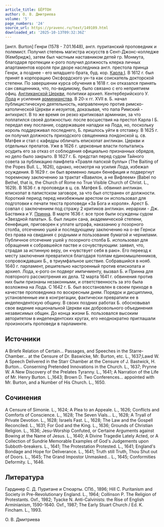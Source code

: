 ```yaml
---
article_title: БЁРТОН
author: О. В. Дмитриева
volume: '5'
page_numbers: '24'
source_url: https://pravenc.ru/text/149109.html
downloaded_at: '2025-10-13T09:32:36Z'
---
```


[англ. Burton] Генри (1578 - 7.01.1648), англ. пуританский проповедник и полемист. Получил степень магистра искусств в Сент-Джонс-колледже (Кембридж), затем был частным наставником детей гр. Монмута, благодаря протекции к-рого получил должность клерка личных апартаментов короля при дворе наследника англ. престола принца Генри, а позднее - его младшего брата, буд. кор. [Карла I](<https://pravenc.ru/text/Карла I.html>). В 1612 г. был принят в корпорацию Оксфордского ун-та как соискатель докторской степени. По завершении курса обучения в 1618 г. он отказался принять сан священника, что, по-видимому, было связано с его неприятием офиц. [Англиканской Церкви](<https://pravenc.ru/text/Англиканской Церкви.html>), политики архиеп. Кентерберийского У. [Лода](https://pravenc.ru/text/Лода.html) и усиления [арминианства](https://pravenc.ru/text/арминианства.html). В 20-х гг. XVII в. Б. начал публицистическую деятельность, направленную против римско-католической Церкви и иезуитов, доказывая, что папа Римский - антихрист. В то же время он резко критиковал арминиан, за что поплатился своей должностью: после восшествия на престол Карла I Б. передал ему послание, содержавшее нападки на Лода, но, поскольку король поддерживал последнего, Б. пришлось уйти в отставку. В 1625 г. он получил должность приходского священника лондонской ц. св. Матфея и стал с кафедры обличать епископат англикан. Церкви и отдельных прелатов. Уже в 1626 г. церковные власти попытались осудить его за отказ от соблюдения официально признанных обрядов, но дело было закрыто. В 1627 г. Б. предстал перед судом Тайного совета за публикацию памфлета «Травля папской буллы» (The Baiting of the Popes Bull. L., 1626), однако, несмотря на усилия Лода, избежал осуждения. В 1629 г. он был временно лишен бенефиция и подвергнут тюремному заключению за трактат «Вавилон, а не Вифлеем» (Babel no Bethеl, that is, the Churсh of Rome no True Visible Church of Christ. L., 1629). В 1636 г. в проповеди в ц. св. Матфея Б. обвинил англикан. епископат в папистском заговоре, за что был отстранен от должности. Короткий период перед неизбежным арестом он использовал для подготовки к печати текста проповеди «За Бога и короля». Арест Б. совпал с заключением под стражу 2 критиков англикан. иерархии - Дж. Баствика и У. [Принна](https://pravenc.ru/text/Принна.html). В марте 1636 г. все трое были осуждены судом «Звездной палаты». Б. был лишен сана, академической степени, бенефиция, приговорен к уплате штрафа, наказанию у позорного столба, отсечению ушей и последующему заключению на о-ве Гернси без права на свидания с родными и пользование бумагой и чернилами. Публичное отсечение ушей у позорного столба Б. использовал для обращения к собравшейся пастве и сочувствующим: заявил, что, страдая за истинную веру, он «чувствует себя в раю». Его переезд к месту заключения превратился благодаря толпам единомышленников, сопровождавших Б., в триумфальное шествие. Собравшийся в нояб. 1640 г. парламент, решительно настроенный против епископата и архиеп. Лода, к-рого он подверг импичменту, вызвал Б. и Принна для повторного рассмотрения их дела. 12 марта 1641 г. обвинения против них были признаны незаконными, и ответственность за это была возложена на Лода. С 1642 г. Б. был восстановлен в своем приходе в качестве проповедника по воскресным дням. Порядок и дисциплина, установленные им в конгрегации, фактически превратили ее в индепендентскую общину. В своих поздних работах Б. обосновывал свое видение национальной Церкви как добровольного объединения независимых общин. До конца жизни Б. пользовался высоким авторитетом в индепендентских кругах, его неоднократно приглашали произносить проповеди в парламенте.

## Источники

A Briefe Relation of Certain... Passages, and Speeches in the Starre-Chamber... at the Censure of Dr. Baswicke, Mr. Burton, etc. L., 1637;Lawd W. A Speech Delivered in the Starr Chamber at the Censure of J. Bastwick, H. Burton... Conserning Pretended Innovations in the Church. L., 1637; Prynne W. A New Discovery of the Prelates Tyranny. L., 1641; A Narration of the Life of Mr. Henry Burton. L.,1643; Brown D. Two Conferences... appointed with Mr. Burton, and a Number of His Church. L., 1650.

## Сочинения

A Censure of Simonie. L., 1624; A Plea to an Appeale. L., 1626; Conflicts and Comforts of Conscience. L., 1628; The Seven Vials... L., 1628; A Tryall of Private Devotion. L., 1628; Israels Fast. L., 1628; The Law and the Gospell Reconciled. L., 1631; For God and the King. L., 1636; Grounds of Christian Religion. L., 1636; Jesu-Worship Confuted, or Certaine Arguments against Bowing at the Name of Jesus. L., 1640; A Divine Tragedie Lately Acted, or A Collection of Sundrie Memorable Examples of God's Judgements upon Subboth-breakers. L., 1641; The Protestation Protested. L., 1641; England's Bondage and Hope for Deliverance. L., 1641; Truth still Truth, Thou Shut out of Doors. L., 1645; The Grand Impostor Unmasked... L., 1645; Conformities Deformity. L., 1646.

## Литература

Гардинер С. Д. Пуритане и Стюарты. СПб., 1896; Hill C. Puritanism and Society in Pre-Revolutionary England. L., 1964; Collinson P. The Religion of Protestants. Oxf., 1982; Tyacke N. Anti-Calvinists: the Rise of English Arminianism, 1590-1640. Oxf., 1987; The Early Stuart Church / Ed. K. Fincham. L., 1993.

О. В. Дмитриева
